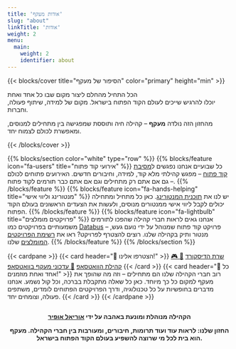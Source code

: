 ```yaml
---
title: 'אודות מעקף'
slug: "about"
linkTitle: 'אודות'
weight: 2
menu:
  main:
    weight: 2
    identifier: about
---
```


{{< blocks/cover title="הסיפור של מעקף" color="primary" height="min" >}}

<div class="mx-auto">
  <p class="lead">
הכל התחיל מהחלם ליצור מקום שבו כל אחד ואחת <br> יוכלו להרגיש שייכים לעולם הקוד הפתוח בישראל. מקום של למידה, שיתוף פעולה, וחברות.
  </p>
  <p class="lead">
    מהחזון הזה נולדה <b>מעקף</b> – קהילה חיה ותוססת שמפגישה בין מתחילים למנוסים, ומאפשרת לכולם לצמוח יחד.
  </p>
</div>
{{< /blocks/cover >}}

{{% blocks/section color="white" type="row" %}}
{{% blocks/feature icon="fa-users" title="אירועי קוד פתוח" %}} כל שבועיים אנחנו
נפגשים ל<a href="https://www.meetup.com/maakaf" target="_blank">מסיבת קוד פתוח</a> – מפגש קהילתי
מלא קוד, למידה, וחיבורים חדשים. האירועים פתוחים לכולם – גם אם אתם רק מתחילים וגם
אם אתם כבר תורמים לקוד פתוח. {{% /blocks/feature %}}
{{% blocks/feature icon="fa-hands-helping" title="מנטורינג וליווי אישי" %}} יש לנו את <a href="/he/mentors" target="_blank">תוכנית המנטורינג</a>. כאן
כל מתחיל ומתחילה יכולים לקבל ליווי אישי ממנטורים מנוסים, ולעשות את הצעדים
הראשונים בעולם הקוד הפתוח. {{% /blocks/feature %}}
{{% blocks/feature icon="fa-lightbulb" title="פרויקטים מומלצים" %}} אנחנו גאים
לראות חברי קהילה שהפכו לתורמים משמעותיים בפרויקטים כמו
<a href="https://github.com/hasadna/open-bus-map-search" target="_blank">Databus</a>
– פרויקט קוד פתוח שמנוהל על ידי נועם געש, מנטור ותיק בקהילה שלנו. רוצים להצטרף
לפרויקט? ראו את <a href="/he/projects" target="_blank">רשימת הפרויקטים
המומלצים</a> שלנו. {{% /blocks/feature %}} {{% /blocks/section %}}

{{< cardpane >}} {{< card header="💬 הצטרפו אלינו!" >}}
<a class="btn btn-lg btn-info me-3 mb-4" href="https://discord.com/invite/a2VyCjRk2M" target="_blank">🎮
שרת הדיסקורד</a>
<a class="btn btn-lg btn-success me-3 mb-4" href="https://chat.whatsapp.com/LTZKuKyKw7DHppVrDXWv8h" target="_blank">💬
קהילת הוואטסאפ</a>
<a class="btn btn-lg btn-secondary me-3 mb-4" href="https://chat.whatsapp.com/CCFkZwKn3oD8kJoRLms7ts" target="_blank">📰
עדכוני מעקף בוואטסאפ</a> {{< /card >}} {{< card header="🌟 כל אחד ואחת מוזמנים!" >}} רוב
חברי הקהילה שלנו הם מתחילים – וזה מה שהופך את מעקף למקום כל כך מיוחד. כאן כל
שאלה מתקבלת בברכה, וכל קול נשמע. אנחנו מדברים בחופשיות על כל טכנולוגיה, ודרך
הפרויקטים הפתוחים לומדים, משתפים פעולה, וצומחים יחד. {{< /card >}}
{{< /cardpane >}}

<div style="text-align:center; margin-top:2em;">
  <b>הקהילה מנוהלת ומונעת באהבה על ידי <a href="https://urielofir.website" target="_blank">אוריאל אופיר</a></b>
</div>

<div style="text-align:center; margin-top:1em;">
  <b>החזון שלנו: לראות עוד ועוד תרומות, חיבורים, ומעורבות בין חברי הקהילה. מעקף הוא בית לכל מי שרוצה להשפיע בעולם הקוד הפתוח בישראל.</b>
</div>
